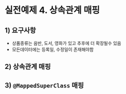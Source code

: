 # 실전예제 4. 상속관계 매핑

## 1) 요구사항

- 상품종류는 음반, 도서, 영화가 있고 추후에 더 확장될수 있음
- 모든데이터에는 등록일, 수정일이 존재해야함

## 2) 상속관계 매핑

## 3) `@MappedSuperClass` 매핑